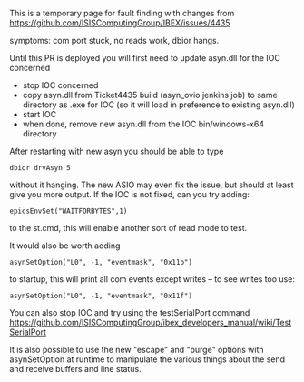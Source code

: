 This is a temporary page for fault finding with changes from https://github.com/ISISComputingGroup/IBEX/issues/4435

symptoms: com port stuck, no reads work, dbior hangs.

Until this PR is deployed you will first need to update asyn.dll for the IOC concerned
* stop IOC concerned
* copy asyn.dll from Ticket4435 build (asyn_ovio jenkins job) to same directory as .exe for IOC (so it will load in preference to existing asyn.dll)
* start IOC
* when done, remove new asyn.dll from the IOC bin/windows-x64 directory

After restarting with new asyn you should be able to type
```
dbior drvAsyn 5
```
without it hanging. The new ASIO may even fix the issue, but should at least give you more output. If the IOC is not fixed, can you try adding:
```
epicsEnvSet("WAITFORBYTES",1)
```
to the st.cmd, this will enable another sort of read mode to test.

It would also be worth adding
```
asynSetOption("L0", -1, "eventmask", "0x11b")	
```
to startup, this will print all com events except writes – to see writes too use:
```
asynSetOption("L0", -1, "eventmask", "0x11f")
```
You can also stop IOC and try using the testSerialPort command https://github.com/ISISComputingGroup/ibex_developers_manual/wiki/TestSerialPort

It is also possible to use the new "escape" and "purge" options with asynSetOption at runtime to manipulate the various things about the send and receive buffers and line status.  